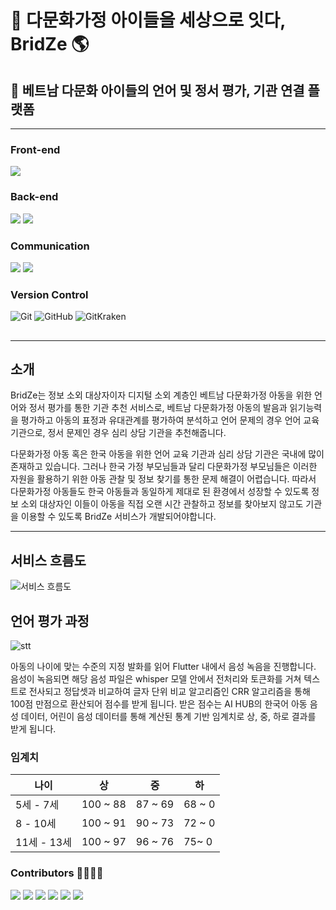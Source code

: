# 🛫 다문화가정 아이들을 세상으로 잇다, BridZe 🌎

## 📝 베트남 다문화 아이들의 언어 및 정서 평가, 기관 연결 플랫폼
---


### Front-end
<p>
   <img src="https://img.shields.io/badge/Flutter-02569B.svg?style=for-the-badge&logo=Flutter&logoColor=white">
   
### Back-end
<p>
   <img src="https://img.shields.io/badge/Flask-02569B.svg?style=for-the-badge&logo=Flask&logoColor=white">
   <img src="https://img.shields.io/badge/Goorm-02569B.svg?style=for-the-badge&logo=Goorm&logoColor=white">

### Communication
<p>
  <img src="https://img.shields.io/badge/Google Meet-00897B.svg?style=for-the-badge&logo=Google Meet&logoColor=white">
  <img src="https://img.shields.io/badge/Notion-000000.svg?style=for-the-badge&logo=Notion&logoColor=white">
  </p>
  
### Version Control
![Git](https://img.shields.io/badge/git-%23F05033.svg?style=for-the-badge&logo=git&logoColor=white)
![GitHub](https://img.shields.io/badge/github-%23121011.svg?style=for-the-badge&logo=github&logoColor=white)
![GitKraken](https://img.shields.io/badge/GitKraken-179287.svg?style=for-the-badge&logo=GitKraken&logoColor=white)

##
---


## 소개 

BridZe는 정보 소외 대상자이자 디지털 소외 계층인 베트남 다문화가정 아동을 위한 언어와 정서 평가를 통한 기관 추천 서비스로, 베트남 다문화가정 아동의 발음과 읽기능력을 평가하고 아동의 표정과 유대관계를 평가하여 분석하고 언어 문제의 경우 언어 교육 기관으로, 정서 문제인 경우 심리 상담 기관을 추천해줍니다. 

다문화가정 아동 혹은 한국 아동을 위한 언어 교육 기관과 심리 상담 기관은 국내에 많이 존재하고 있습니다. 그러나 한국 가정 부모님들과 달리 다문화가정 부모님들은 이러한 자원을 활용하기 위한 아동 관찰 및 정보 찾기를 통한 문제 해결이 어렵습니다. 따라서 다문화가정 아동들도 한국 아동들과 동일하게 제대로 된 환경에서 성장할 수 있도록 정보 소외 대상자인 이들이 아동을 직접 오랜 시간 관찰하고 정보를 찾아보지 않고도 기관을 이용할 수 있도록 BridZe 서비스가 개발되어야합니다.

---

## 서비스 흐름도

![서비스 흐름도](https://github.com/BridZe/bridze/assets/89845380/97583ad6-c8ad-4aa0-af2b-944b46edbca5)

## 언어 평가 과정

![stt](https://github.com/BridZe/bridze/assets/89845380/35c4dec5-07cc-4e7d-9bd4-0d896e6d0472)

아동의 나이에 맞는 수준의 지정 발화를 읽어 Flutter 내에서 음성 녹음을 진행합니다. 음성이 녹음되면 해당 음성 파일은 whisper 모델 안에서 전처리와 토큰화를 거쳐 텍스트로 전사되고 정답셋과 비교하여 글자 단위 비교 알고리즘인 CRR 알고리즘을 통해 100점 만점으로 환산되어 점수를 받게 됩니다. 받은 점수는 AI HUB의 한국어 아동 음성 데이터, 어린이 음성 데이터를 통해 계산된 통계 기반 임계치로 상, 중, 하로 결과를 받게 됩니다.

### 임계치

|나이|상|중|하|
|---|---|---|---|
|5세 - 7세|100 ~ 88|87 ~ 69|68 ~ 0|
|8 - 10세|100 ~ 91|90 ~ 73|72 ~ 0|
|11세 - 13세|100 ~ 97|96 ~ 76|75~ 0|


### Contributors 👩‍💻👨‍💻
<a href="https://github.com/chaenni0312"><img src="https://img.shields.io/badge/chaenni0312-black?style=social-square&logo=github&logoColor=white"/></a>
<a href="https://github.com/KwonYeonghoo"><img src="https://img.shields.io/badge/KwonYeonghoo-black?style=social-square&logo=github&logoColor=white"/></a>
<a href="https://github.com/park-hyunbin"><img src="https://img.shields.io/badge/Park Hyunbin-black?style=social-square&logo=github&logoColor=white"/></a>
<a href="https://github.com/oceanstar777"><img src="https://img.shields.io/badge/oceanstar777-black?style=social-square&logo=github&logoColor=white"/></a>
<a href="https://github.com/chaksseu"><img src="https://img.shields.io/badge/chaksseu-black?style=social-square&logo=github&logoColor=white"/></a>
<a href="https://github.com/Hongjunior"><img src="https://img.shields.io/badge/Hongjunior-black?style=social-square&logo=github&logoColor=white"/></a>
